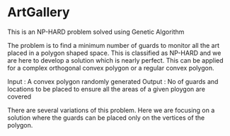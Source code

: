 # ArtGallery
This is an NP-HARD problem solved using Genetic Algorithm


The problem is to find a minimum number of guards to monitor all the art placed in a polygon shaped space. This is classified as NP-HARD and we are here to develop a solution which is nearly perfect. This can be applied for a complex orthogonal convex polygon or a regular convex polygon.

Input : A convex polygon randomly generated 
Output : No of guards and locations to be placed to ensure all the areas of a given ploygon are covered

There are several variations of this problem. Here we are focusing on a solution where the guards can be placed only on the vertices of the polygon.

